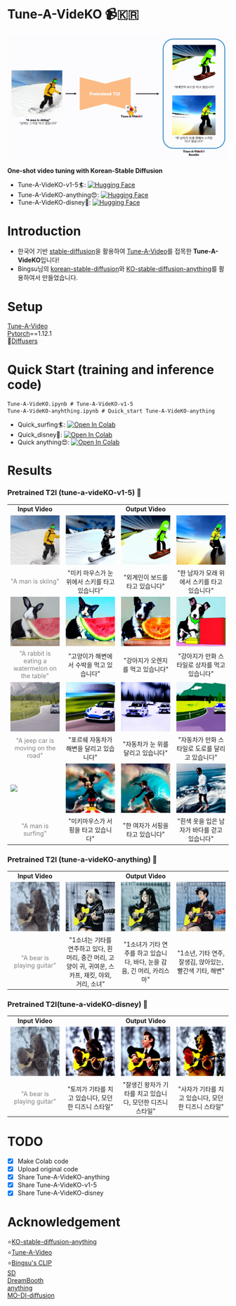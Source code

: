 # Tune-A-VideKO :video_camera:🇰🇷  
<p align="center">
  <img src="./results/overview.gif" alt="animated"/>
</p>  
  
**One-shot video tuning with Korean-Stable Diffusion** 
- Tune-A-VideKO-v1-5🏄: [![Hugging Face](https://img.shields.io/badge/%F0%9F%A4%97%20Hugging%20Face-Spaces-blue)](https://huggingface.co/kyujinpy/Tune-A-VideKO-v1-5)
- Tune-A-VideKO-anything😍: [![Hugging Face](https://img.shields.io/badge/%F0%9F%A4%97%20Hugging%20Face-Spaces-blue)](https://huggingface.co/kyujinpy/Tune-A-VideKO-anything)
- Tune-A-VideKO-disney🤩: [![Hugging Face](https://img.shields.io/badge/%F0%9F%A4%97%20Hugging%20Face-Spaces-blue)](https://huggingface.co/kyujinpy/Tune-A-VideKO-disney)  
  
# Introduction
- 한국어 기반 [stable-diffusion](https://arxiv.org/abs/2112.10752)을 활용하여 [Tune-A-Video](https://github.com/showlab/Tune-A-Video/tree/main)를 접목한 **Tune-A-VideKO**입니다!
- Bingsu님의 [korean-stable-diffusion](https://huggingface.co/Bingsu/my-korean-stable-diffusion-v1-5)와 [KO-stable-diffusion-anything](https://github.com/KyujinHan/KO-stable-diffusion-anything)를 활용하여서 만들었습니다.  
  
# Setup
[Tune-A-Video](https://github.com/showlab/Tune-A-Video/tree/main)  
[Pytorch](https://pytorch.org/)==1.12.1  
🤗[Diffusers](https://huggingface.co/docs/diffusers/index)  
  
# Quick Start (training and inference code)
```
Tune-A-VideKO.ipynb # Tune-A-VideKO-v1-5
Tune-A-VideKO-anyhthing.ipynb # Quick_start Tune-A-VideKO-anything
```
- Quick_surfing🏄: [![Open In Colab](https://colab.research.google.com/assets/colab-badge.svg)](https://colab.research.google.com/drive/1TKYR0Gj2yuHHzDOeDEi1QtYHgfa3VEY4?usp=sharing)   
- Quick_disney🤩: [![Open In Colab](https://colab.research.google.com/assets/colab-badge.svg)](https://colab.research.google.com/drive/13u1TyN_-eGxGvMaNW9rM03GDpUq0Lfpi?usp=sharing)  
- Quick anything😍: [![Open In Colab](https://colab.research.google.com/assets/colab-badge.svg)](https://colab.research.google.com/drive/1n7JgldM3I6ZbQIyQy_U6MmOV_zG0tU3q?usp=sharing)    
    
# Results
### Pretrained T2I (tune-a-videKO-v1-5) :baby_chick:  

<table class="center">
<tr>
  <td style="text-align:center;"><b>Input Video</b></td>
  <td style="text-align:center;" colspan="3"><b>Output Video</b></td>
</tr>
<tr>
  <td><img src="./results/v1-5/man-ski.gif"></td>
  <td><img src="./results/v1-5/video1.gif"></td>
  <td><img src="./results/v1-5/video2.gif"></td>              
  <td><img src="./results/v1-5/video3.gif"></td>
</tr>
<tr>
  <td width=25% style="text-align:center;color:gray;">"A man is skiing"</td>
  <td width=25% style="text-align:center;">"미키 마우스가 눈 위에서 스키를 타고 있습니다”</td>
  <td width=25% style="text-align:center;">"외계인이 보드를 타고 있습니다"</td>
  <td width=25% style="text-align:center;">"한 남자가 모래 위에서 스키를 타고 있습니다"</td>
</tr>

<tr>
  <td><img src="./results/v1-5/rabbit.gif"></td>
  <td><img src="./results/v1-5/video4.gif"></td>
  <td><img src="./results/v1-5/video5.gif"></td>           
  <td><img src="./results/v1-5/video6.gif"></td>
</tr>
<tr>
  <td width=25% style="text-align:center;color:gray;">"A rabbit is eating a watermelon on the table"</td>
  <td width=25% style="text-align:center;">"고양이가 해변에서 수박을 먹고 있습니다"</td>
  <td width=25% style="text-align:center;">"강아지가 오렌지를 먹고 있습니다"</td>
  <td width=25% style="text-align:center;">"강아지가 만화 스타일로 상자를 먹고 있습니다"</td>
</tr>

<tr>
  <td><img src="./results/v1-5/car.gif"></td>
  <td><img src="./results/v1-5/video7.gif"></td>
  <td><img src="./results/v1-5/video8.gif"></td>            
  <td><img src="./results/v1-5/video9.gif"></td>
</tr>
<tr>
  <td width=25% style="text-align:center;color:gray;">"A jeep car is moving on the road"</td>
  <td width=25% style="text-align:center;">"포르쉐 자동차가 해변을 달리고 있습니다"</td>
  <td width=25% style="text-align:center;">"자동차가 눈 위를 달리고 있습니다"</td>
  <td width=25% style="text-align:center;">"자동차가 만화 스타일로 도로를 달리고 있습니다"</td>
</tr>

<tr>
  <td><img src="./results/v1-5/surfing.gif"></td>
  <td><img src="./results/v1-5/video10.gif"></td>
  <td><img src="./results/v1-5/video11.gif"></td>            
  <td><img src="./results/v1-5/video12.gif"></td>
</tr>
<tr>
  <td width=25% style="text-align:center;color:gray;">"A man is surfing"</td>
  <td width=25% style="text-align:center;">"미키마우스가 서핑을 타고 있습니다"</td>
  <td width=25% style="text-align:center;">"한 여자가 서핑을 타고 있습니다"</td>
  <td width=25% style="text-align:center;">"흰색 옷을 입은 남자가 바다를 걷고 있습니다"</td>
</tr>
</table>
  
### Pretrained T2I (tune-a-videKO-anything) :hatching_chick:  
<table class="center">
<tr>
  <td style="text-align:center;"><b>Input Video</b></td>
  <td style="text-align:center;" colspan="3"><b>Output Video</b></td>
</tr>
<tr>
  <td><img src="./results/anything/bear.gif"></td>
  <td><img src="./results/anything/video1.gif"></td>
  <td><img src="./results/anything/video2.gif"></td>              
  <td><img src="./results/anything/video3.gif"></td>
</tr>
<tr>
  <td width=25% style="text-align:center;color:gray;">"A bear is playing guitar"</td>
  <td width=25% style="text-align:center;">"1소녀는 기타를 연주하고 있다, 흰 머리, 중간 머리, 고양이 귀, 귀여운, 스카프, 재킷, 야외, 거리, 소녀”</td>
  <td width=25% style="text-align:center;">"1소녀가 기타 연주를 하고 있습니다, 바다, 눈을 감음, 긴 머리, 카리스마"</td>
  <td width=25% style="text-align:center;">"1소년, 기타 연주, 잘생김, 앉아있는, 빨간색 기타, 해변"</td>
</tr>
</table>
  
### Pretrained T2I(tune-a-videKO-disney) :chicken:
<table class="center">
<tr>
  <td style="text-align:center;"><b>Input Video</b></td>
  <td style="text-align:center;" colspan="3"><b>Output Video</b></td>
</tr>
<tr>
  <td><img src="./results/anything/bear.gif"></td>
  <td><img src="./results/disney/video1.gif"></td>
  <td><img src="./results/disney/video2.gif"></td>              
  <td><img src="./results/disney/video3.gif"></td>
</tr>
<tr>
  <td width=25% style="text-align:center;color:gray;">"A bear is playing guitar"</td>
  <td width=25% style="text-align:center;">"토끼가 기타를 치고 있습니다, 모던한 디즈니 스타일”</td>
  <td width=25% style="text-align:center;">"잘생긴 왕자가 기타를 치고 있습니다, 모던한 디즈니 스타일"</td>
  <td width=25% style="text-align:center;">"사자가 기타를 치고 있습니다, 모던한 디즈니 스타일"</td>
</tr>
</table>
  
# TODO
- [x] Make Colab code
- [x] Upload original code
- [x] Share Tune-A-VideKO-anything
- [x] Share Tune-A-VideKO-v1-5
- [x] Share Tune-A-VideKO-disney
  
# Acknowledgement
⭐[KO-stable-diffusion-anything](https://github.com/KyujinHan/KO-stable-diffusion-anything)  
⭐[Tune-A-Video](https://github.com/showlab/Tune-A-Video/tree/main)  
⭐[Bingsu's CLIP](https://huggingface.co/Bingsu/clip-vit-large-patch14-ko)  
[SD](https://github.com/Stability-AI/stablediffusion)  
[DreamBooth](https://dreambooth.github.io/)  
[anything](https://huggingface.co/xyn-ai/anything-v4.0)   
[MO-DI-diffusion](https://huggingface.co/nitrosocke/mo-di-diffusion)  
